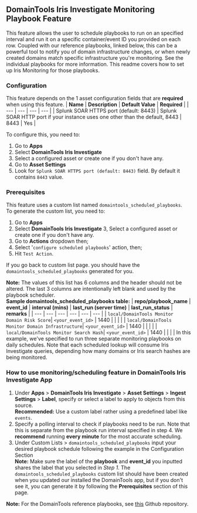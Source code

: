 ## DomainTools Iris Investigate Monitoring Playbook Feature

This feature allows the user to schedule playbooks to run on an specified interval and run it on a specific container/event ID you provided on each row. Coupled with our reference playbooks, linked below, this can be a powerful tool to notify you of domain infrastructure changes, or when newly created domains match specific infrastructure you're monitoring. See the individual playbooks for more information. This readme covers how to set up Iris Monitoring for those playbooks.

### Configuration

This feature depends on the 1 asset configuration fields that are **required** when using this feature.
| **Name** | **Description** | **Default Value** | **Required** |
| --- | --- | --- | --- |
| Splunk SOAR HTTPS port (default: 8443) | Splunk SOAR HTTP port if your instance uses one other than the default, 8443 | 8443 | Yes |

To configure this, you need to:

1. Go to **Apps**
1. Select **DomainTools Iris Investigate**
1. Select a configured asset or create one if you don't have any.
1. Go to **Asset Settings**
1. Look for `Splunk SOAR HTTPS port (default: 8443)` field. By default it contains `8443` value.

### Prerequisites

This feature uses a custom list named `domaintools_scheduled_playbooks`. <br>
To generate the custom list, you need to:

1. Go to **Apps**
1. Select **DomainTools Iris Investigate**
   3, Select a configured asset or create one if you don't have any.
1. Go to **Actions** dropdown then;
1. Select '`configure scheduled playbooks`' action, then;
1. Hit `Test Action`.

If you go back to custom list page. you should have the `domaintools_scheduled_playbooks` generated for you.

**Note:** The values of this list has 6 columns and the header should not be altered. The last 3 columns are intentionally left blank and used by the playbook scheduler.<br>
**Sample domaintools_scheduled_playbooks table:**
| **repo/playbook_name** | **event_id** | **interval (mins)** | **last_run (server time)** | **last_run_status** | **remarks** |
| --- | --- | --- | --- | --- | --- |
| `local/DomainTools Monitor Domain Risk Score`| `<your_event_id>` | 1440 | | | |
| `local/DomainTools Monitor Domain Infrastructure`| `<your_event_id>` | 1440 | | | |
| `local/DomainTools Monitor Search Hash`| `<your_event_id>` | 1440 | | | |
In this example, we've specified to run three separate monitoring playbooks on daily schedules. Note that each scheduled lookup will consume Iris Investigate queries, depending how many domains or Iris search hashes are being monitored.<br>

### How to use monitoring/scheduling feature in DomainTools Iris Investigate App

1. Under **Apps** > **DomainTools Iris Investigate** > **Asset Settings** > **Ingest Settings** > **Label**, specify or select a label to apply to objects from this source. <br>
   **Recommended:** Use a custom label rather using a predefined label like `events`.
1. Specify a polling interval to check if playbooks need to be run. Note that this is separate from the playbook run interval specified in step 4. We **recommend** running **every minute** for the most accurate scheduling.
1. Under Custom Lists > `domaintools_scheduled_playbooks` input your desired playbook schedule following the example in the Configuration Section<br>
   **Note:** Make sure the label of the **playbook** and **event_id** you inputted shares the label that you selected in *Step 1*. The `domaintools_scheduled_playbooks` custom list should have been created when you updated our installed the DomainTools app, but if you don't see it, you can generate it by following the **Prerequisites** section of this page.

**Note:** For the DomainTools reference playbooks, see
[this](https://github.com/DomainTools/playbooks/tree/main/Splunk%20SOAR) Github repository.

